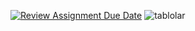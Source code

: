 [![Review Assignment Due Date](https://classroom.github.com/assets/deadline-readme-button-24ddc0f5d75046c5622901739e7c5dd533143b0c8e959d652212380cedb1ea36.svg)](https://classroom.github.com/a/uelKf0-p)
![tablolar](https://user-images.githubusercontent.com/115732425/236646078-bbc47391-e2a8-4034-8ac2-7200619e0376.png)

